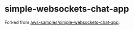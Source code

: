 # simple-websockets-chat-app

Forked from [aws-samples/simple-websockets-chat-app](https://github.com/aws-samples/simple-websockets-chat-app/blob/master/template.yaml).